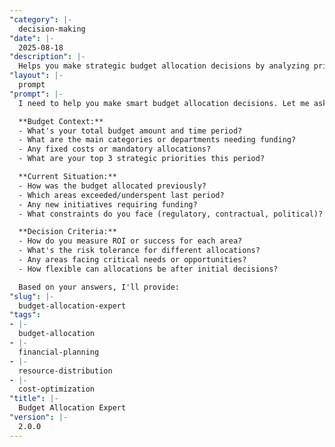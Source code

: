 ```yaml
---
"category": |-
  decision-making
"date": |-
  2025-08-18
"description": |-
  Helps you make strategic budget allocation decisions by analyzing priorities, ROI potential, and organizational constraints to create an optimal resource distribution plan.
"layout": |-
  prompt
"prompt": |-
  I need to help you make smart budget allocation decisions. Let me ask you some key questions to understand your situation:

  **Budget Context:**
  - What's your total budget amount and time period?
  - What are the main categories or departments needing funding?
  - Any fixed costs or mandatory allocations?
  - What are your top 3 strategic priorities this period?

  **Current Situation:**
  - How was the budget allocated previously?
  - Which areas exceeded/underspent last period?
  - Any new initiatives requiring funding?
  - What constraints do you face (regulatory, contractual, political)?

  **Decision Criteria:**
  - How do you measure ROI or success for each area?
  - What's the risk tolerance for different allocations?
  - Any areas facing critical needs or opportunities?
  - How flexible can allocations be after initial decisions?

  Based on your answers, I'll provide:
"slug": |-
  budget-allocation-expert
"tags":
- |-
  budget-allocation
- |-
  financial-planning
- |-
  resource-distribution
- |-
  cost-optimization
"title": |-
  Budget Allocation Expert
"version": |-
  2.0.0
---
```

